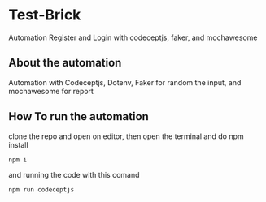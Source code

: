 # Test-Brick
Automation Register and Login with codeceptjs, faker, and mochawesome


## About the automation
Automation with Codeceptjs, Dotenv, Faker for random the input, and mochawesome for report

## How To run the automation
clone the repo and open on editor, then open the terminal and do npm install
```
npm i
```
and running the code with this comand
```
npm run codeceptjs
```